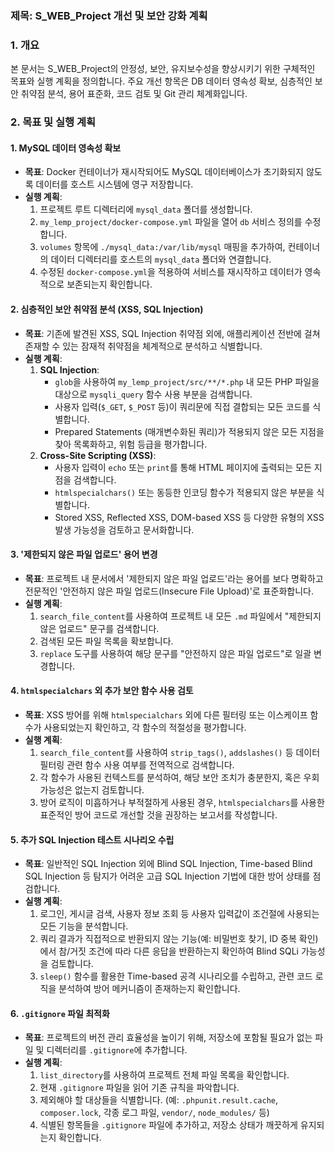 ### 제목: S_WEB_Project 개선 및 보안 강화 계획

### 1. 개요
본 문서는 S_WEB_Project의 안정성, 보안, 유지보수성을 향상시키기 위한 구체적인 목표와 실행 계획을 정의합니다. 주요 개선 항목은 DB 데이터 영속성 확보, 심층적인 보안 취약점 분석, 용어 표준화, 코드 검토 및 Git 관리 체계화입니다.

### 2. 목표 및 실행 계획

#### 1. MySQL 데이터 영속성 확보
*   **목표**: Docker 컨테이너가 재시작되어도 MySQL 데이터베이스가 초기화되지 않도록 데이터를 호스트 시스템에 영구 저장합니다.
*   **실행 계획**:
    1.  프로젝트 루트 디렉터리에 `mysql_data` 폴더를 생성합니다.
    2.  `my_lemp_project/docker-compose.yml` 파일을 열어 `db` 서비스 정의를 수정합니다.
    3.  `volumes` 항목에 `./mysql_data:/var/lib/mysql` 매핑을 추가하여, 컨테이너의 데이터 디렉터리를 호스트의 `mysql_data` 폴더와 연결합니다.
    4.  수정된 `docker-compose.yml`을 적용하여 서비스를 재시작하고 데이터가 영속적으로 보존되는지 확인합니다.

#### 2. 심층적인 보안 취약점 분석 (XSS, SQL Injection)
*   **목표**: 기존에 발견된 XSS, SQL Injection 취약점 외에, 애플리케이션 전반에 걸쳐 존재할 수 있는 잠재적 취약점을 체계적으로 분석하고 식별합니다.
*   **실행 계획**:
    1.  **SQL Injection**:
        *   `glob`을 사용하여 `my_lemp_project/src/**/*.php` 내 모든 PHP 파일을 대상으로 `mysqli_query` 함수 사용 부분을 검색합니다.
        *   사용자 입력(`$_GET`, `$_POST` 등)이 쿼리문에 직접 결합되는 모든 코드를 식별합니다.
        *   Prepared Statements (매개변수화된 쿼리)가 적용되지 않은 모든 지점을 찾아 목록화하고, 위험 등급을 평가합니다.
    2.  **Cross-Site Scripting (XSS)**:
        *   사용자 입력이 `echo` 또는 `print`를 통해 HTML 페이지에 출력되는 모든 지점을 검색합니다.
        *   `htmlspecialchars()` 또는 동등한 인코딩 함수가 적용되지 않은 부분을 식별합니다.
        *   Stored XSS, Reflected XSS, DOM-based XSS 등 다양한 유형의 XSS 발생 가능성을 검토하고 문서화합니다.

#### 3. '제한되지 않은 파일 업로드' 용어 변경
*   **목표**: 프로젝트 내 문서에서 '제한되지 않은 파일 업로드'라는 용어를 보다 명확하고 전문적인 '안전하지 않은 파일 업로드(Insecure File Upload)'로 표준화합니다.
*   **실행 계획**:
    1.  `search_file_content`를 사용하여 프로젝트 내 모든 `.md` 파일에서 "제한되지 않은 업로드" 문구를 검색합니다.
    2.  검색된 모든 파일 목록을 확보합니다.
    3.  `replace` 도구를 사용하여 해당 문구를 "안전하지 않은 파일 업로드"로 일괄 변경합니다.

#### 4. `htmlspecialchars` 외 추가 보안 함수 사용 검토
*   **목표**: XSS 방어를 위해 `htmlspecialchars` 외에 다른 필터링 또는 이스케이프 함수가 사용되었는지 확인하고, 각 함수의 적절성을 평가합니다.
*   **실행 계획**:
    1.  `search_file_content`를 사용하여 `strip_tags()`, `addslashes()` 등 데이터 필터링 관련 함수 사용 여부를 전역적으로 검색합니다.
    2.  각 함수가 사용된 컨텍스트를 분석하여, 해당 보안 조치가 충분한지, 혹은 우회 가능성은 없는지 검토합니다.
    3.  방어 로직이 미흡하거나 부적절하게 사용된 경우, `htmlspecialchars`를 사용한 표준적인 방어 코드로 개선할 것을 권장하는 보고서를 작성합니다.

#### 5. 추가 SQL Injection 테스트 시나리오 수립
*   **목표**: 일반적인 SQL Injection 외에 Blind SQL Injection, Time-based Blind SQL Injection 등 탐지가 어려운 고급 SQL Injection 기법에 대한 방어 상태를 점검합니다.
*   **실행 계획**:
    1.  로그인, 게시글 검색, 사용자 정보 조회 등 사용자 입력값이 조건절에 사용되는 모든 기능을 분석합니다.
    2.  쿼리 결과가 직접적으로 반환되지 않는 기능(예: 비밀번호 찾기, ID 중복 확인)에서 참/거짓 조건에 따라 다른 응답을 반환하는지 확인하여 Blind SQLi 가능성을 검토합니다.
    3.  `sleep()` 함수를 활용한 Time-based 공격 시나리오를 수립하고, 관련 코드 로직을 분석하여 방어 메커니즘이 존재하는지 확인합니다.

#### 6. `.gitignore` 파일 최적화
*   **목표**: 프로젝트의 버전 관리 효율성을 높이기 위해, 저장소에 포함될 필요가 없는 파일 및 디렉터리를 `.gitignore`에 추가합니다.
*   **실행 계획**:
    1.  `list_directory`를 사용하여 프로젝트 전체 파일 목록을 확인합니다.
    2.  현재 `.gitignore` 파일을 읽어 기존 규칙을 파악합니다.
    3.  제외해야 할 대상들을 식별합니다. (예: `.phpunit.result.cache`, `composer.lock`, 각종 로그 파일, `vendor/`, `node_modules/` 등)
    4.  식별된 항목들을 `.gitignore` 파일에 추가하고, 저장소 상태가 깨끗하게 유지되는지 확인합니다.

